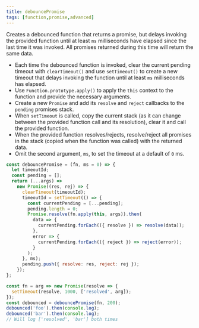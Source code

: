 ```yaml
---
title: debouncePromise
tags: [function,promise,advanced]
---
```


Creates a debounced function that returns a promise, but delays invoking the provided function until at least `ms` milliseconds have elapsed since the last time it was invoked. 
All promises returned during this time will return the same data.

- Each time the debounced function is invoked, clear the current pending timeout with `clearTimeout()` and use `setTimeout()` to create a new timeout that delays invoking the function until at least `ms` milliseconds has elapsed.
- Use `Function.prototype.apply()` to apply the `this` context to the function and provide the necessary arguments.
- Create a new `Promise` and add its `resolve` and `reject` callbacks to the `pending` promises stack.
- When `setTimeout` is called, copy the current stack (as it can change between the provided function call and its resolution), clear it and call the provided function.
- When the provided function resolves/rejects, resolve/reject all promises in the stack (copied when the function was called) with the returned data.
- Omit the second argument, `ms`, to set the timeout at a default of `0` ms.

```js
const debouncePromise = (fn, ms = 0) => {
  let timeoutId;
  const pending = [];
  return (...args) =>
    new Promise((res, rej) => {
      clearTimeout(timeoutId);
      timeoutId = setTimeout(() => {
        const currentPending = [...pending];
        pending.length = 0;
        Promise.resolve(fn.apply(this, args)).then(
          data => {
            currentPending.forEach(({ resolve }) => resolve(data));
          },
          error => {
            currentPending.forEach(({ reject }) => reject(error));
          }
        );
      }, ms);
      pending.push({ resolve: res, reject: rej });
    });
};
```

```js
const fn = arg => new Promise(resolve => {
  setTimeout(resolve, 1000, ['resolved', arg]);
});
const debounced = debouncePromise(fn, 200);
debounced('foo').then(console.log);
debounced('bar').then(console.log);
// Will log ['resolved', 'bar'] both times
```
